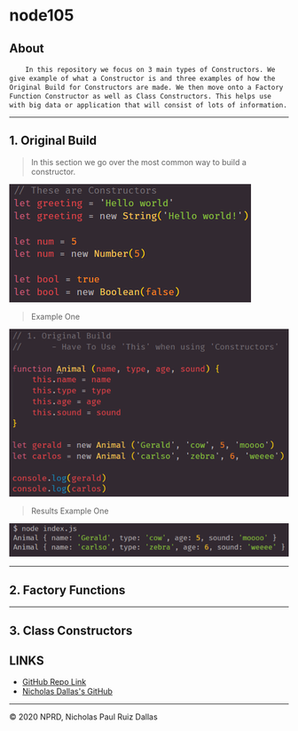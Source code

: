 # node105

## About

```
    In this repository we focus on 3 main types of Constructors. We give example of what a Constructor is and three examples of how the Original Build for Constructors are made. We then move onto a Factory Function Constructor as well as Class Constructors. This helps use with big data or application that will consist of lots of information. 
```

- - -

## 1. Original Build

> In this section we go over the most common way to build a constructor. 

![constructor1](./photos/constructor1.png)

> Example One

![method1](./photos/method1.png)

> Results Example One

![results1](./photos/results1.png)

- - -

## 2. Factory Functions

- - -

## 3. Class Constructors 


## LINKS

- [GitHub Repo Link](https://github.com/nicholasd-uci/node105)
- [Nicholas Dallas's GitHub](https://github.com/nicholasd-uci)

- - -
© 2020 NPRD, Nicholas Paul Ruiz Dallas
